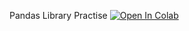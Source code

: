Pandas Library Practise
[![Open In Colab](https://colab.research.google.com/assets/colab-badge.svg)](https://colab.research.google.com/github/Kingcoder44/Python/blob/main/Libraries/Pandas/02-Series.ipynb)
